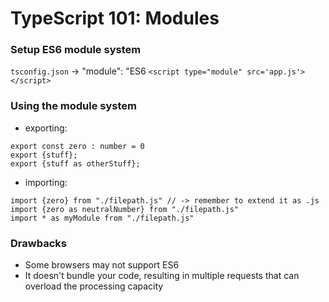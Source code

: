 # TypeScript 101: Modules

### Setup ES6 module system

`tsconfig.json` -> "module": "ES6
`<script type="module" src='app.js'></script>`

### Using the module system

- exporting:
```
export const zero : number = 0
export {stuff};
export {stuff as otherStuff};
``` 
- importing:
```
import {zero} from "./filepath.js" // -> remember to extend it as .js
import {zero as neutralNumber} from "./filepath.js"
import * as myModule from "./filepath.js" 
```

### Drawbacks

- Some browsers may not support ES6
- It doesn't bundle your code, resulting in multiple requests that can overload the processing capacity